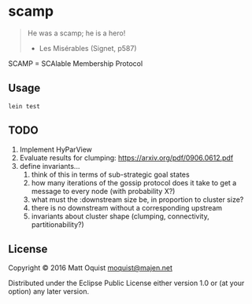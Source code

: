 # scamp

> He was a scamp; he is a hero!
> - Les Misérables (Signet, p587)

SCAMP = SCAlable Membership Protocol

## Usage

`lein test`

## TODO

1. Implement HyParView
1. Evaluate results for clumping: https://arxiv.org/pdf/0906.0612.pdf
1. define invariants...
   1. think of this in terms of sub-strategic goal states
   1. how many iterations of the gossip protocol does it take to get a message to every node (with probability X?)
   1. what must the :downstream size be, in proportion to cluster size?
   1. there is no downstream without a corresponding upstream
   1. invariants about cluster shape (clumping, connectivity, partitionability?)

## License

Copyright © 2016 Matt Oquist <moquist@majen.net>

Distributed under the Eclipse Public License either version 1.0 or (at
your option) any later version.
